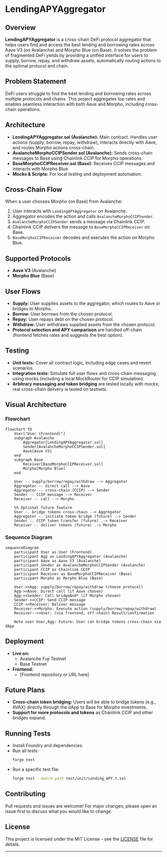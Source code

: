 # LendingAPYAggregator

## Overview

**LendingAPYAggregator** is a cross-chain DeFi protocol aggregator that helps users find and access the best lending and borrowing rates across Aave V3 (on Avalanche) and Morpho Blue (on Base). It solves the problem of fragmented DeFi yields by providing a unified interface for users to supply, borrow, repay, and withdraw assets, automatically routing actions to the optimal protocol and chain.

## Problem Statement

DeFi users struggle to find the best lending and borrowing rates across multiple protocols and chains. This project aggregates top rates and enables seamless interaction with both Aave and Morpho, including cross-chain operations.

## Architecture

- **LendingAPYAggregator.sol (Avalanche):** Main contract. Handles user actions (supply, borrow, repay, withdraw), interacts directly with Aave, and routes Morpho actions cross-chain.
- **AvalancheMorphoCCIPSender.sol (Avalanche):** Sends cross-chain messages to Base using Chainlink CCIP for Morpho operations.
- **BaseMorphoCCIPReceiver.sol (Base):** Receives CCIP messages and interacts with Morpho Blue.
- **Mocks & Scripts:** For local testing and deployment automation.

## Cross-Chain Flow

When a user chooses Morpho (on Base) from Avalanche:
1. User interacts with `LendingAPYAggregator` on Avalanche.
2. Aggregator encodes the action and calls `AvalancheMorphoCCIPSender`.
3. `AvalancheMorphoCCIPSender` sends a message via Chainlink CCIP.
4. Chainlink CCIP delivers the message to `BaseMorphoCCIPReceiver` on Base.
5. `BaseMorphoCCIPReceiver` decodes and executes the action on Morpho Blue.

## Supported Protocols
- **Aave V3** (Avalanche)
- **Morpho Blue** (Base)

## User Flows
- **Supply:** User supplies assets to the aggregator, which routes to Aave or bridges to Morpho.
- **Borrow:** User borrows from the chosen protocol.
- **Repay:** User repays debt on the chosen protocol.
- **Withdraw:** User withdraws supplied assets from the chosen protocol.
- **Protocol selection and APY comparison** are handled off-chain (frontend fetches rates and suggests the best option).

## Testing
- **Unit tests:** Cover all contract logic, including edge cases and revert scenarios.
- **Integration tests:** Simulate full user flows and cross-chain messaging using mocks (including a local MockRouter for CCIP simulation).
- **Arbitrary messaging and token bridging** are tested locally with mocks; real cross-chain delivery is tested on testnets.

## Visual Architecture

### Flowchart
```mermaid
flowchart TD
    User["User (Frontend)"]
    subgraph Avalanche
        Aggregator[LendingAPYAggregator.sol]
        Sender[AvalancheMorphoCCIPSender.sol]
        Aave[Aave V3]
    end
    subgraph Base
        Receiver[BaseMorphoCCIPReceiver.sol]
        Morpho[Morpho Blue]
    end
    
    User -- supply/borrow/repay/withdraw --> Aggregator
    Aggregator -- direct call --> Aave
    Aggregator -- cross-chain (CCIP) --> Sender
    Sender -- CCIP message --> Receiver
    Receiver -- call --> Morpho
    
    %% Optional future feature
    User -. bridge tokens cross-chain .-> Aggregator
    Aggregator -. initiate token bridge (future) .-> Sender
    Sender -. CCIP token transfer (future) .-> Receiver
    Receiver -. deliver tokens (future) .-> Morpho
```

### Sequence Diagram
```mermaid
sequenceDiagram
    participant User as User (Frontend)
    participant Agg as LendingAPYAggregator (Avalanche)
    participant Aave as Aave V3 (Avalanche)
    participant Sender as AvalancheMorphoCCIPSender (Avalanche)
    participant CCIP as Chainlink CCIP
    participant Receiver as BaseMorphoCCIPReceiver (Base)
    participant Morpho as Morpho Blue (Base)

    User->>Agg: supply/borrow/repay/withdraw (choose protocol)
    Agg->>Aave: Direct call (if Aave chosen)
    Agg->>Sender: Call bridgeAnd* (if Morpho chosen)
    Sender->>CCIP: Send CCIP message
    CCIP->>Receiver: Deliver message
    Receiver->>Morpho: Execute action (supply/borrow/repay/withdraw)
    Receiver-->>User: (via frontend, off-chain) Result/confirmation
    
    Note over User,Agg: Future: User can bridge tokens cross-chain via dApp
```

## Deployment
- **Live on:**
  - Avalanche Fuji Testnet
  - Base Testnet
- **Frontend:**
  - [Frontend repository or URL here]

## Future Plans
- **Cross-chain token bridging:** Users will be able to bridge tokens (e.g., AVAX) directly through the dApp to Base for Morpho investments.
- **Support for more protocols and tokens** as Chainlink CCIP and other bridges expand.

## Running Tests
- Install Foundry and dependencies.
- Run all tests:
  ```sh
  forge test
  ```
- Run a specific test file:
  ```sh
  forge test --match-path test/unit/Lending_APY.t.sol
  ```

## Contributing
Pull requests and issues are welcome! For major changes, please open an issue first to discuss what you would like to change.

## License
This project is licensed under the MIT License - see the [LICENSE](LICENSE) file for details.

---

